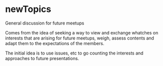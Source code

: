 # newTopics
General discussion for future meetups

Comes from the idea of seeking a way to view and exchange whatches on interests that are arising for future meetups, weigh, assess contents and adapt them to the expectations of the members.

The initial idea is to use issues, etc to go counting the interests and approaches to future presentations.
